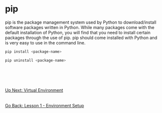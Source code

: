 # pip
pip is the package management system used by Python to download/install software packages written in Python. While many
packages come with the default installation of Python, you will find that you need to install certain packages through
the use of pip. pip should come installed with Python and is very easy to use in the command line. 

```bash
pip install <package-name>
```

```bash
pip uninstall <package-name>
```
\
\
\
\
[Up Next: Virtual Environment](virtual-environment.md)
\
\
\
[Go Back: Lesson 1 - Environment Setup](../README.md)
